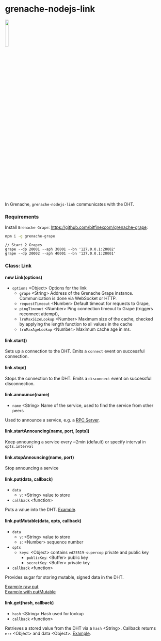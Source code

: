 # grenache-nodejs-link

<img src="logo.png" width="15%" />

In Grenache, `grenache-nodejs-link` communicates with the DHT.

### Requirements

Install `Grenache Grape`: https://github.com/bitfinexcom/grenache-grape:

```bash
npm i -g grenache-grape
```

```
// Start 2 Grapes
grape --dp 20001 --aph 30001 --bn '127.0.0.1:20002'
grape --dp 20002 --aph 40001 --bn '127.0.0.1:20001'
```

### Class: Link

#### new Link(options)

 - `options` &lt;Object&gt; Options for the link
    - `grape` &lt;String&gt; Address of the Grenache Grape instance. Communication is done via WebSocket or HTTP.
    - `requestTimeout` &lt;Number&gt; Default timeout for requests to Grape,
    - `pingTimeout` &lt;Number&gt; Ping connection timeout to Grape (triggers reconnect attempt),
    - `lruMaxSizeLookup` &lt;Number&gt; Maximum size of the cache,
        checked by applying the length function to all values
        in the cache
    - `lruMaxAgeLookup` &lt;Number&gt; Maximum cache age in ms.

#### link.start()

Sets up a connection to the DHT. Emits a `connect` event on
successful connection.

#### link.stop()

Stops the connection to the DHT. Emits a `disconnect` event on
successful disconnection.

#### link.announce(name)

  - `name` &lt;String&gt; Name of the service, used to find the service
    from other peers

Used to announce a service, e.g. a [RPC Server](#class-peerrpcserver).

#### link.startAnnouncing(name, port, [opts])

Keep announcing a service every ~2min (default) or specify interval in `opts.interval`

#### link.stopAnnouncing(name, port)

Stop announcing a service

#### link.put(data, callback)

  - `data`
    - `v`: &lt;String&gt; value to store
  - `callback` &lt;function&gt;

Puts a value into the DHT.
[Example](https://github.com/bitfinexcom/grenache-nodejs-ws/tree/master/examples/put_get.js).

#### link.putMutable(data, opts, callback)

  - `data`
    - `v`: &lt;String&gt; value to store
    - `s`: &lt;Number&gt; sequence number
  - `opts`
    - `keys`: &lt;Object&gt; contains `ed25519-supercop` private and public key
      - `publicKey`: &lt;Buffer&gt; public key
      - `secretKey`: &lt;Buffer&gt; private key
  - `callback` &lt;function&gt;

Provides sugar for storing mutable, signed data in the DHT.

[Example raw put](https://github.com/bitfinexcom/grenache-nodejs-link/blob/master/examples/put_get_mutable_raw.js)
<br/>
[Example with putMutable](https://github.com/bitfinexcom/grenache-nodejs-link/blob/master/examples/put_get_mutable.js)

#### link.get(hash, callback)

  - `hash` &lt;String&gt; Hash used for lookup
  - `callback` &lt;function&gt;

Retrieves a stored value from the DHT via a `hash` &lt;String&gt;.
Callback returns `err` &lt;Object&gt; and data &lt;Object&gt;.
[Example](https://github.com/bitfinexcom/grenache-nodejs-ws/tree/master/examples/put_get.js).
